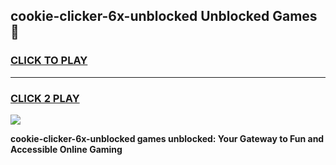 
## cookie-clicker-6x-unblocked Unblocked Games👋
<h3>
<a href="https://news.freeplayer.one?title=cookie-clicker-6x-unblocked&ref=16F">CLICK TO PLAY</a></h3>
<hr>

<h3>
<a href="https://news.freeplayer.one?title=cookie-clicker-6x-unblocked&ref=16F">CLICK 2 PLAY</a>
  
</h3>

<a href="https://news.freeplayer.one?title=cookie-clicker-6x-unblocked&ref=16F/"><img src="https://clearcache.store/games.png"></a>


**cookie-clicker-6x-unblocked games unblocked: Your Gateway to Fun and Accessible Online Gaming**
